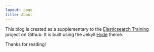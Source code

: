 ```yaml
---
layout: page
title: About
---
```


This blog is created as a supplementary to the [Elasticsearch Training](https://github.com/ElasticsearchTraining) project on Github. It is built using the Jekyll [Hyde](http://hyde.getpoole.com) theme.

Thanks for reading!
